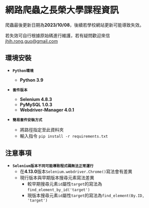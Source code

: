 # 網路爬蟲之長榮大學課程資訊

爬蟲最後更新日期為**2023/10/08**，後續若學校網站更新可能導致失效。

若失效可自行根據原始碼進行維護，若有疑問歡迎來信 jhih.rong.guo@gmail.com

## 環境安裝

  - **`Python環境`**
    - **Python 3.9**

  - **`套件版本`**
    - **Selenium 4.8.3**
    - **PyMySQL 1.0.3**
    - **Webdriver-Manager 4.0.1**

  - **`簡易套件安裝方式`**
    - 將路徑指定至此資料夾
    - 輸入指令 `pip install -r requirements.txt`

## 注意事項

  - **`Selenium版本不同可能導致程式碼無法正常運行`**
    - 在**4.13.0**版本`Selenium.webdriver.Chrome()`寫法會有差異
    - 現行版本與早期版本搜尋元素寫法差異
      - 較早期搜尋元素`id`屬性`target`的寫法為`find_element_by_id('target')`
      - 現版本搜尋元素`id`屬性`target`的寫法為`find_element(By.ID, 'target')`